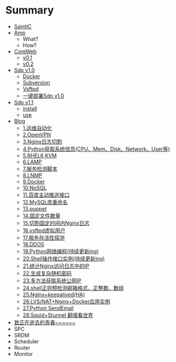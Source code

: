 # Summary

* [SaintIC](README.md)
* [Amp](amp/README.md)
   * What?
   * How?
* [CoreWeb](coreweb/README.md)
   * [v0.1](coreweb/0.1.md)
   * [v0.2](coreweb/0.2.md)
* [Sdp v1.0](sdpv1.0/README.md)
   * [Docker](sdpv1.0/docker.md)
   * [Subversion](sdpv1.0/subversion.md)
   * [Vsftpd](sdpv1.0/vsftpd.md)
   * [一键部署Sdp v1.0](sdpv1.0/autodeploy.md)
* [Sdp v1.1](sdpv1.1/README.md)
   * [install](sdpv1.1/install.md)
   * [use](sdpv1.1/use.md)
* [Blog](blog/README.md)
   * [1.运维自动化](blog/1.md)
   * [2.OpenVPN](blog/2.md)
   * [3.Nginx日志切割](blog/3.md)
   * [4.Python获取系统信息(CPU、Mem、Disk、Network、User等)](blog/4.md)
   * [5.RHEL6 KVM](blog/5.md)
   * [6.LAMP](blog/6.md)
   * [7.服务检测脚本](blog/7.md)
   * [8.LNMP](blog/8.md)
   * [9.Docker](blog/9.md)
   * [10.NoSQL](blog/10.md)
   * [11.百度主动推送接口](blog/11.md)
   * [12.MySQL库重命名](blog/12.md)
   * [13.puppet](blog/13.md)
   * [14.固定文件数量](blog/14.md)
   * [15.切割固定时间内Nginx日志](blog/15.md)
   * [16.vsftpd虚拟用户](blog/16.md)
   * [17.服务存活性探测](blog/17.md)
   * [18.DDOS](blog/18.md)
   * [19.Python网络编程(持续更新ing)](blog/19.md)
   * [20.Shell操作接口实例(持续更新ing)](blog/20.md)
   * [21.统计Nginx访问日志中的IP](blog/21.md)
   * [22.生成复杂随机密码](blog/22.md)
   * [23.多方法获取系统公网IP](blog/23.md)
   * [24.shell正则预检测邮箱格式、正整数、数组](blog/24.md)
   * [25.Nginx+keepalived(HA)](blog/25.md)
   * [26.LVS/NAT+Nginx+Docker应用实例](blog/26.md)
   * [27.Python SendEmail](blog/27.md)
   * [28.Squid+Stunnel 翻墙看世界](blog/28.md)
* [致正在逝去的青春~~~~~~](Youth/README.md)
* SPC
* SRDM
* Scheduler
* Router
* Monitor

